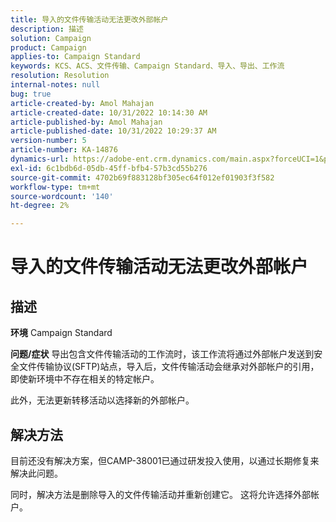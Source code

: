 ```yaml
---
title: 导入的文件传输活动无法更改外部帐户
description: 描述
solution: Campaign
product: Campaign
applies-to: Campaign Standard
keywords: KCS、ACS、文件传输、Campaign Standard、导入、导出、工作流
resolution: Resolution
internal-notes: null
bug: true
article-created-by: Amol Mahajan
article-created-date: 10/31/2022 10:14:30 AM
article-published-by: Amol Mahajan
article-published-date: 10/31/2022 10:29:37 AM
version-number: 5
article-number: KA-14876
dynamics-url: https://adobe-ent.crm.dynamics.com/main.aspx?forceUCI=1&pagetype=entityrecord&etn=knowledgearticle&id=955df4cb-0459-ed11-9561-6045bd006079
exl-id: 6c1bdb6d-05db-45ff-bfb4-57b3cd55b276
source-git-commit: 4702b69f883128bf305ec64f012ef01903f3f582
workflow-type: tm+mt
source-wordcount: '140'
ht-degree: 2%

---
```


# 导入的文件传输活动无法更改外部帐户

## 描述

<b>环境</b>
Campaign Standard


<b>问题/症状</b>
导出包含文件传输活动的工作流时，该工作流将通过外部帐户发送到安全文件传输协议(SFTP)站点，导入后，文件传输活动会继承对外部帐户的引用，即使新环境中不存在相关的特定帐户。

此外，无法更新转移活动以选择新的外部帐户。


## 解决方法


目前还没有解决方案，但CAMP-38001已通过研发投入使用，以通过长期修复来解决此问题。

同时，解决方法是删除导入的文件传输活动并重新创建它。 这将允许选择外部帐户。
